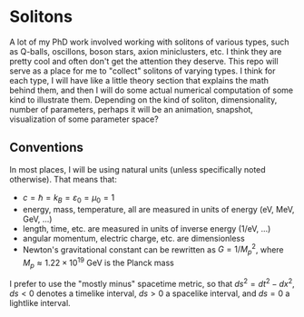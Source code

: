 # Solitons

A lot of my PhD work involved working with solitons of various types, such as Q-balls, oscillons, boson stars, axion miniclusters, etc.
I think they are pretty cool and often don't get the attention they deserve.
This repo will serve as a place for me to "collect" solitons of varying types.
I think for each type, I will have like a little theory section that explains the math behind them, and then I will do some actual numerical computation of some kind to illustrate them.
Depending on the kind of soliton, dimensionality, number of parameters, perhaps it will be an animation, snapshot, visualization of some parameter space?

## Conventions
In most places, I will be using natural units (unless specifically noted otherwise). That means that:
* $c = \hbar = k_B = \varepsilon_0 = \mu_0 = 1$
* energy, mass, temperature, all are measured in units of energy (eV, MeV, GeV, ...)
* length, time, etc. are measured in units of inverse energy (1/eV, ...)
* angular momentum, electric charge, etc. are dimensionless
* Newton's gravitational constant can be rewritten as $G = 1/M_p^2$, where $M_p \approx 1.22\times 10^{19}$ GeV is the Planck mass

I prefer to use the "mostly minus" spacetime metric, so that $ds^2 = dt^2 - dx^2$, $ds < 0$ denotes a timelike interval, $ds > 0$ a spacelike interval, and $ds = 0$ a lightlike interval.